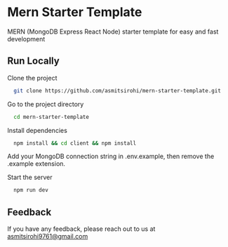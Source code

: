 
# Mern Starter Template

MERN (MongoDB Express React Node) starter template for easy and fast development


## Run Locally

Clone the project

```bash
  git clone https://github.com/asmitsirohi/mern-starter-template.git
```

Go to the project directory

```bash
  cd mern-starter-template
```

Install dependencies

```bash
  npm install && cd client && npm install
```

Add your MongoDB connection string in .env.example, then remove the .example extension.

Start the server

```bash
  npm run dev
```

  
## Feedback

If you have any feedback, please reach out to us at asmitsirohi9761@gmail.com

  